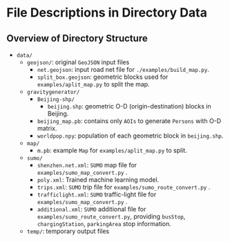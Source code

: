 # File Descriptions in Directory Data

## Overview of Directory Structure

- `data/`
  - `geojson/`: original `GeoJSON` input files
    - `net.geojson`: input road net file for `./examples/build_map.py`.
    - `split_box.geojson`: geometric blocks used for `examples/aplit_map.py` to split the map.
  - `gravitygenerator/`
    - `Beijing-shp/`
      - `beijing.shp`: geometric O-D (origin-destination) blocks in Beijing.
    - `beijing_map.pb`: contains only `AOIs` to generate `Persons` with O-D matrix.
    - `worldpop.npy`: population of each geometric block in `beijing.shp`.
  - `map/`
    - `m.pb`: example `Map` for `examples/aplit_map.py` to split.
  - `sumo/`
    - `shenzhen.net.xml`: `SUMO` map file for `examples/sumo_map_convert.py` .
    - `poly.xml`: Trained machine learning model.
    - `trips.xml`: `SUMO` trip file for `examples/sumo_route_convert.py` .
    - `trafficlight.xml`: `SUMO` traffic-light file for `examples/sumo_map_convert.py` .
    - `additional.xml`: `SUMO` additional file for `examples/sumo_route_convert.py`, providing `busStop`, `chargingStation`, `parkingArea` stop information.
  - `temp/`: temporary output files

